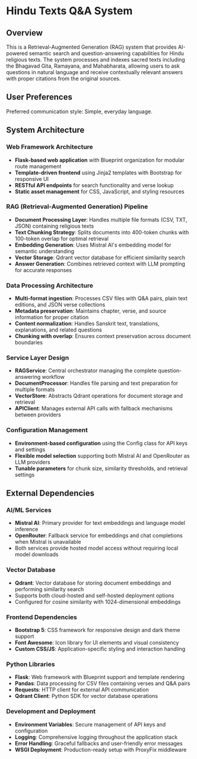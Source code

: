 # Hindu Texts Q&A System

## Overview

This is a Retrieval-Augmented Generation (RAG) system that provides AI-powered semantic search and question-answering capabilities for Hindu religious texts. The system processes and indexes sacred texts including the Bhagavad Gita, Ramayana, and Mahabharata, allowing users to ask questions in natural language and receive contextually relevant answers with proper citations from the original sources.

## User Preferences

Preferred communication style: Simple, everyday language.

## System Architecture

### Web Framework Architecture
- **Flask-based web application** with Blueprint organization for modular route management
- **Template-driven frontend** using Jinja2 templates with Bootstrap for responsive UI
- **RESTful API endpoints** for search functionality and verse lookup
- **Static asset management** for CSS, JavaScript, and styling resources

### RAG (Retrieval-Augmented Generation) Pipeline
- **Document Processing Layer**: Handles multiple file formats (CSV, TXT, JSON) containing religious texts
- **Text Chunking Strategy**: Splits documents into 400-token chunks with 100-token overlap for optimal retrieval
- **Embedding Generation**: Uses Mistral AI's embedding model for semantic understanding
- **Vector Storage**: Qdrant vector database for efficient similarity search
- **Answer Generation**: Combines retrieved context with LLM prompting for accurate responses

### Data Processing Architecture
- **Multi-format ingestion**: Processes CSV files with Q&A pairs, plain text editions, and JSON verse collections
- **Metadata preservation**: Maintains chapter, verse, and source information for proper citation
- **Content normalization**: Handles Sanskrit text, translations, explanations, and related questions
- **Chunking with overlap**: Ensures context preservation across document boundaries

### Service Layer Design
- **RAGService**: Central orchestrator managing the complete question-answering workflow
- **DocumentProcessor**: Handles file parsing and text preparation for multiple formats
- **VectorStore**: Abstracts Qdrant operations for document storage and retrieval
- **APIClient**: Manages external API calls with fallback mechanisms between providers

### Configuration Management
- **Environment-based configuration** using the Config class for API keys and settings
- **Flexible model selection** supporting both Mistral AI and OpenRouter as LLM providers
- **Tunable parameters** for chunk size, similarity thresholds, and retrieval settings

## External Dependencies

### AI/ML Services
- **Mistral AI**: Primary provider for text embeddings and language model inference
- **OpenRouter**: Fallback service for embeddings and chat completions when Mistral is unavailable
- Both services provide hosted model access without requiring local model downloads

### Vector Database
- **Qdrant**: Vector database for storing document embeddings and performing similarity search
- Supports both cloud-hosted and self-hosted deployment options
- Configured for cosine similarity with 1024-dimensional embeddings

### Frontend Dependencies
- **Bootstrap 5**: CSS framework for responsive design and dark theme support
- **Font Awesome**: Icon library for UI elements and visual consistency
- **Custom CSS/JS**: Application-specific styling and interaction handling

### Python Libraries
- **Flask**: Web framework with Blueprint support and template rendering
- **Pandas**: Data processing for CSV files containing verses and Q&A pairs
- **Requests**: HTTP client for external API communication
- **Qdrant Client**: Python SDK for vector database operations

### Development and Deployment
- **Environment Variables**: Secure management of API keys and configuration
- **Logging**: Comprehensive logging throughout the application stack
- **Error Handling**: Graceful fallbacks and user-friendly error messages
- **WSGI Deployment**: Production-ready setup with ProxyFix middleware